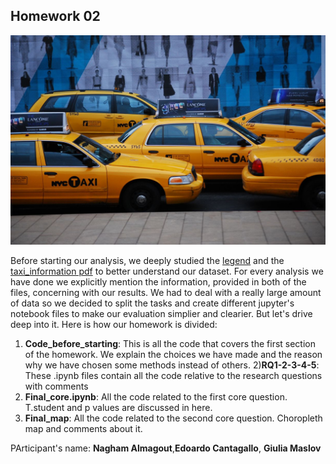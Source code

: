 ## Homework 02

![Taxi](https://github.com/Edoardoba/Homework02/blob/master/taxis.png)


Before starting our analysis, we deeply studied the [legend](http://www.nyc.gov/html/tlc/downloads/pdf/data_dictionary_trip_records_yellow.pdf) and the [taxi_information pdf](http://www.nyc.gov/html/tlc/downloads/pdf/taxi_information.pdf) to better understand our dataset. For every analysis we have done we explicitly mention the information, provided in both of the files, concerning with our results. We had to deal with a really large amount of data so we decided to split the tasks and create different jupyter's notebook files to make our evaluation simplier and clearier. But let's drive deep into it. Here is how our homework is divided:

1) **Code_before_starting**: This is all the code that covers the first section of the homework. We explain the choices we have made and the reason why we have chosen some methods instead  of others. 
2)**RQ1-2-3-4-5**: These .ipynb files contain all the code relative to the research questions with comments
3) **Final_core.ipynb**: All the code related to the first core question. T.student and p values are discussed in here. 
4) **Final_map**: All the code related to the second core question. Choropleth map and comments about it.





PArticipant's name: **Nagham Almagout**,**Edoardo Cantagallo**, **Giulia Maslov**

